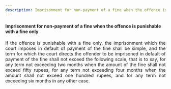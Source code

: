 ```yaml
---
description: Imprisonment for non-payment of a fine when the offence is punishable with a fine only
---
```


#### Imprisonment for non-payment of a fine when the offence is punishable with a fine only
<div style="text-align: justify">

If the offence is punishable with a fine only, the imprisonment which the court imposes in default of payment of the fine shall be simple, and the term for which the court directs the offender to be imprisoned in default of payment of the fine shall not exceed the following scale, that is to say, for any term not exceeding two months when the amount of the fine shall not exceed fifty rupees, for any term not exceeding four months when the amount shall not exceed one hundred rupees, and for any term not exceeding six months in any other case.

</div>
